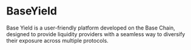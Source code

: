 # BaseYield
Base Yield is a user-friendly platform developed on the Base Chain, designed to provide liquidity providers with a seamless way to diversify their exposure across multiple protocols.
